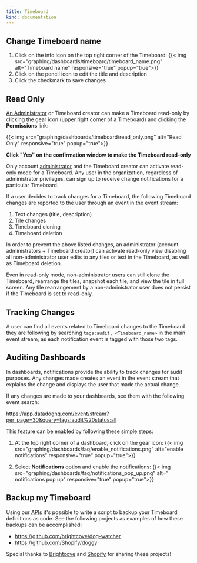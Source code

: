 ```yaml
---
title: Timeboard
kind: documentation
---
```


## Change Timeboard name

1. Click on the info icon on the top right corner of the Timeboard:
    {{< img src="graphing/dashboards/timeboard/timeboard_name.png" alt="Timeboard name" responsive="true" popup="true">}}
2. Click on the pencil icon to edit the title and description
3. Click the checkmark to save changes

## Read Only

[An Administrator](/account_management/team/#datadog-user-roles) or Timeboard creator can make a Timeboard read-only by clicking the gear icon (upper right corner of a Timeboard) and clicking the **Permissions** link:

{{< img src="graphing/dashboards/timeboard/read_only.png" alt="Read Only" responsive="true" popup="true">}}

**Click "Yes" on the confirmation window to make the Timeboard read-only**

Only account [administrator](/account_management/team/#datadog-user-roles) and the Timeboard creator can activate read-only mode for a Timeboard.  Any user in the organization, regardless of administrator privileges, can sign up to receive change notifications for a particular Timeboard.

If a user decides to track changes for a Timeboard, the following Timeboard changes are reported to the user through an event in the event stream:

1. Text changes (title, description)
2. Tile changes
3. Timeboard cloning
4. Timeboard deletion

In order to prevent the above listed changes, an administrator (account administrators + Timeboard creator) can activate read-only view disabling all non-administrator user edits to any tiles or text in the Timeboard, as well as Timeboard deletion.  

Even in read-only mode, non-administrator users can still clone the Timeboard, rearrange the tiles, snapshot each tile, and view the tile in full screen. Any tile rearrangement by a non-administrator user does not persist if the Timeboard is set to read-only.

## Tracking Changes

A user can find all events related to Timeboard changes to the Timeboard they are following by searching `tags:audit, <Timeboard_name>` in the main event stream, as each notification event is tagged with those two tags.

## Auditing Dashboards

In dashboards, notifications provide the ability to track changes for audit purposes. Any changes made creates an event in the event stream that explains the change and displays the user that made the actual change.

If any changes are made to your dashboards, see them with the following event search:

https://app.datadoghq.com/event/stream?per_page=30&query=tags:audit%20status:all

This feature can be enabled by following these simple steps:

1. At the top right corner of a dashboard, click on the gear icon:
    {{< img src="graphing/dashboards/faq/enable_notifications.png" alt="enable notifications" responsive="true" popup="true">}}

2. Select **Notifications** option and enable the notifications:
    {{< img src="graphing/dashboards/faq/notifications_pop_up.png" alt=" notifications pop up" responsive="true" popup="true">}}

## Backup my Timeboard

Using our [APIs](/api) it's possible to write a script to backup your Timeboard definitions as code. See the following projects as examples of how these backups can be accomplished:

* https://github.com/brightcove/dog-watcher
* https://github.com/Shopify/doggy

Special thanks to [Brightcove](https://www.brightcove.com/) and [Shopify](https://www.shopify.com/) for sharing these projects!